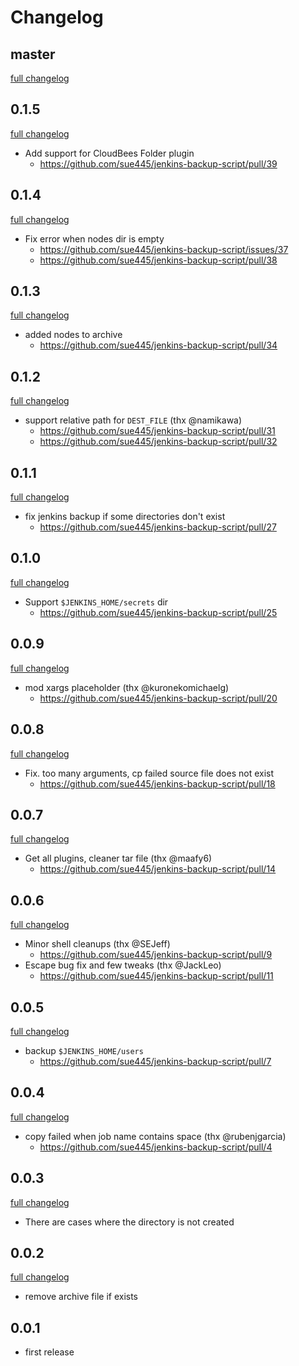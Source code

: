 # Changelog
## master
[full changelog](https://github.com/sue445/jenkins-backup-script/compare/0.1.5...master)

## 0.1.5
[full changelog](https://github.com/sue445/jenkins-backup-script/compare/0.1.4...0.1.5)

* Add support for CloudBees Folder plugin
  * https://github.com/sue445/jenkins-backup-script/pull/39

## 0.1.4
[full changelog](https://github.com/sue445/jenkins-backup-script/compare/0.1.3...0.1.4)

* Fix error when nodes dir is empty
  * https://github.com/sue445/jenkins-backup-script/issues/37
  * https://github.com/sue445/jenkins-backup-script/pull/38

## 0.1.3
[full changelog](https://github.com/sue445/jenkins-backup-script/compare/0.1.2...0.1.3)

* added nodes to archive
  * https://github.com/sue445/jenkins-backup-script/pull/34

## 0.1.2
[full changelog](https://github.com/sue445/jenkins-backup-script/compare/0.1.1...0.1.2)

* support relative path for `DEST_FILE` (thx @namikawa)
  * https://github.com/sue445/jenkins-backup-script/pull/31
  * https://github.com/sue445/jenkins-backup-script/pull/32

## 0.1.1
[full changelog](https://github.com/sue445/jenkins-backup-script/compare/0.1.0...0.1.1)

* fix jenkins backup if some directories don't exist
  * https://github.com/sue445/jenkins-backup-script/pull/27

## 0.1.0
[full changelog](https://github.com/sue445/jenkins-backup-script/compare/0.0.9...0.1.0)

* Support `$JENKINS_HOME/secrets` dir
  * https://github.com/sue445/jenkins-backup-script/pull/25

## 0.0.9
[full changelog](https://github.com/sue445/jenkins-backup-script/compare/0.0.8...0.0.9)

* mod xargs placeholder (thx @kuronekomichaelg)
  * https://github.com/sue445/jenkins-backup-script/pull/20

## 0.0.8
[full changelog](https://github.com/sue445/jenkins-backup-script/compare/0.0.7...0.0.8)

* Fix. too many arguments, cp failed source file does not exist
  * https://github.com/sue445/jenkins-backup-script/pull/18

## 0.0.7
[full changelog](https://github.com/sue445/jenkins-backup-script/compare/0.0.6...0.0.7)

* Get all plugins, cleaner tar file (thx @maafy6)
  * https://github.com/sue445/jenkins-backup-script/pull/14

## 0.0.6
[full changelog](https://github.com/sue445/jenkins-backup-script/compare/0.0.5...0.0.6)

* Minor shell cleanups (thx @SEJeff)
  * https://github.com/sue445/jenkins-backup-script/pull/9
* Escape bug fix and few tweaks (thx @JackLeo)
  * https://github.com/sue445/jenkins-backup-script/pull/11

## 0.0.5
[full changelog](https://github.com/sue445/jenkins-backup-script/compare/0.0.4...0.0.5)

* backup `$JENKINS_HOME/users`
  * https://github.com/sue445/jenkins-backup-script/pull/7

## 0.0.4
[full changelog](https://github.com/sue445/jenkins-backup-script/compare/0.0.3...0.0.4)

* copy failed when job name contains space (thx @rubenjgarcia)
  * https://github.com/sue445/jenkins-backup-script/pull/4

## 0.0.3
[full changelog](https://github.com/sue445/jenkins-backup-script/compare/0.0.2...0.0.3)

* There are cases where the directory is not created

## 0.0.2
[full changelog](https://github.com/sue445/jenkins-backup-script/compare/0.0.1...0.0.2)

* remove archive file if exists

## 0.0.1
* first release
